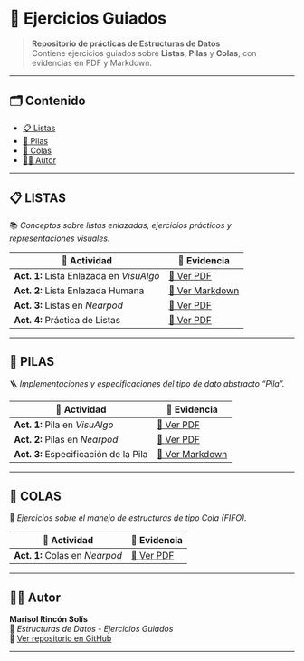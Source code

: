 # 🧠 Ejercicios Guiados

> **Repositorio de prácticas de Estructuras de Datos**  
> Contiene ejercicios guiados sobre **Listas**, **Pilas** y **Colas**, con evidencias en PDF y Markdown.

---

## 🗂️ Contenido

- [📋 Listas](#-listas)
- [🧱 Pilas](#-pilas)
- [🎢 Colas](#-colas)
- [👩‍💻 Autor](#-autor)

---

## 📋 LISTAS

📚 *Conceptos sobre listas enlazadas, ejercicios prácticos y representaciones visuales.*

| 🧩 Actividad | 📎 Evidencia |
|--------------|--------------|
| **Act. 1:** Lista Enlazada en *VisuAlgo* | [📄 Ver PDF](https://github.com/1224100827mrs-gif/EJERCICIOSGUIADOS/blob/main/Actividad1_Listas%20Enlazadas_Marisol%20Rinc%C3%B3nSol%C3%ADs.pdf) |
| **Act. 2:** Lista Enlazada Humana | [📘 Ver Markdown](https://github.com/1224100827mrs-gif/EJERCICIOSGUIADOS/blob/main/LISTAS.md) |
| **Act. 3:** Listas en *Nearpod* | [📄 Ver PDF](https://github.com/1224100827mrs-gif/EJERCICIOSGUIADOS/blob/main/Actividad2_Listas_MarisolRinconSolis.pdf) |
| **Act. 4:** Práctica de Listas | [📄 Ver PDF](https://github.com/1224100827mrs-gif/EJERCICIOSGUIADOS/blob/main/Actividad3_Pr%C3%A1ctica%20de%20listas_MarisolRinconSolis.pdf) |

---

## 🧱 PILAS

🪜 *Implementaciones y especificaciones del tipo de dato abstracto “Pila”.*

| 🧩 Actividad | 📎 Evidencia |
|--------------|--------------|
| **Act. 1:** Pila en *VisuAlgo* | [📄 Ver PDF](https://github.com/1224100827mrs-gif/EJERCICIOSGUIADOS/blob/main/Ejercicio1_PILA_VisuAlgoMarisol%20Rinc%C3%B3n%20Sol%C3%ADs.pdf) |
| **Act. 2:** Pilas en *Nearpod* | [📄 Ver PDF](https://github.com/1224100827mrs-gif/EJERCICIOSGUIADOS/blob/main/Ejercicio2_PILAS%20en%20Neardpot_%20Marisol%20Rinc%C3%B3n%20Sol%C3%ADs.pdf) |
| **Act. 3:** Especificación de la Pila | [📘 Ver Markdown](https://github.com/1224100827mrs-gif/EJERCICIOSGUIADOS/blob/main/PILA.md) |

---

## 🎢 COLAS

🚎 *Ejercicios sobre el manejo de estructuras de tipo Cola (FIFO).*

| 🧩 Actividad | 📎 Evidencia |
|--------------|--------------|
| **Act. 1:** Colas en *Nearpod* | [📄 Ver PDF](https://github.com/1224100827mrs-gif/EJERCICIOSGUIADOS/blob/main/Actividad1_Colas_NeardPot_MARISOL%20RINCON%20SOLIS.pdf) |

---

## 👩‍💻 Autor

**Marisol Rincón Solís**  
📘 *Estructuras de Datos - Ejercicios Guiados*  
🔗 [Ver repositorio en GitHub](https://github.com/1224100827mrs-gif/EJERCICIOSGUIADOS)

---

